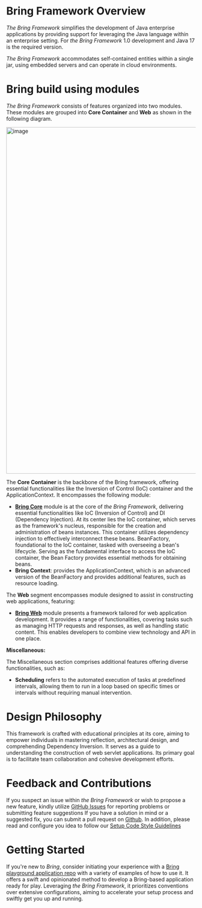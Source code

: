 # Bring Framework Overview

*The Bring Framework* simplifies the development of Java enterprise applications by providing support for leveraging the Java language within an enterprise setting. 
For *the Bring Framework* 1.0 development and Java 17 is the required version.


*The Bring Framework* accommodates self-contained entities within a single jar, using embedded servers and can operate in cloud environments.


# Bring build using modules

*The Bring Framework* consists of features organized into two modules. 
These modules are grouped into **Core Container** and **Web** as shown in the following diagram.

<img width="922" alt="image" src="https://github.com/BlyznytsiaOrg/bring/assets/73576438/eff5591f-ddb3-41f1-9c18-b476836abcf0">


The **Core Container** is the backbone of the Bring framework, offering essential functionalities like the Inversion of Control (IoC) container and the ApplicationContext. 
It encompasses the following module:

- **[Bring Core](Core.md)** module is at the core of *the Bring Framework*, delivering essential functionalities like IoC (Inversion of Control) and DI (Dependency Injection). 
At its center lies the IoC container, which serves as the framework's nucleus, responsible for the creation and administration of beans instances. 
This container utilizes dependency injection to effectively interconnect these beans. BeanFactory, foundational to the IoC container, tasked with overseeing a bean's lifecycle. 
Serving as the fundamental interface to access the IoC container, the Bean Factory provides essential methods for obtaining beans.
- **Bring Context**: provides the ApplicationContext, which is an advanced version of the BeanFactory and provides additional features, such as resource loading.

The **Web** segment encompasses module designed to assist in constructing web applications, featuring:

- **[Bring Web](Web.md)** module presents a framework tailored for web application development.
  It provides a range of functionalities, covering tasks such as managing HTTP requests and responses, as well as handling static content. 
This enables developers to combine view technology and API in one place.

**Miscellaneous:**

The Miscellaneous section comprises additional features offering diverse functionalities, such as:

- **Scheduling** refers to the automated execution of tasks at predefined intervals, allowing them to run in a loop based on specific times or intervals without requiring manual intervention.


# Design Philosophy

This framework is crafted with educational principles at its core, aiming to empower individuals in mastering reflection, architectural design, and comprehending Dependency Inversion. 
It serves as a guide to understanding the construction of web servlet applications. Its primary goal is to facilitate team collaboration and cohesive development efforts.

# Feedback and Contributions

If you suspect an issue within *the Bring Framework* or wish to propose a new feature, kindly utilize [GitHub Issues](https://github.com/BlyznytsiaOrg/bring/issues/new) for reporting problems or submitting feature suggestions
If you have a solution in mind or a suggested fix, you can submit a pull request on [Github](https://github.com/BlyznytsiaOrg/bring). In addition, please read and configure you idea to follow our [Setup Code Style Guidelines](https://github.com/BlyznytsiaOrg/bring/wiki/Setup-Code-Style-Guidelines)

# Getting Started

If you're new to *Bring*, consider initiating your experience with a [Bring playground application repo](https://github.com/BlyznytsiaOrg/bring-playground) with a variety of examples of how to use it. 
It offers a swift and opinionated method to develop a Bring-based application ready for play. 
Leveraging *the Bring Framework*, it prioritizes conventions over extensive configurations, aiming to accelerate your setup process and swiftly get you up and running.
